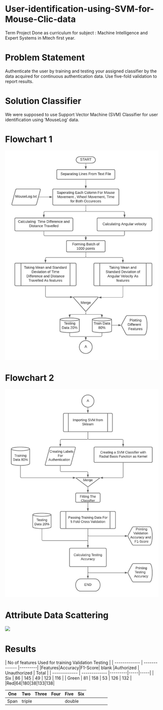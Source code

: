 # User-identification-using-SVM-for-Mouse-Clic-data
Term Project Done as curriculum for subject : Machine Intelligence and Expert Systems in Mtech first year.

# Problem Statement
Authenticate the user by training and testing your assigned classifier by the data acquired for continuous authentication data. Use five-fold validation to report results.

# Solution Classifier
We were supposed to use Support Vector Machine (SVM) Classifier for user identification using ‘MouseLog’ data.

# Flowchart 1

<img src="chart1.jpeg">

# Flowchart 2

<img src="chart2.jpeg">

# Attribute Data Scattering

<img src="Data_visualise.jpeg">

# Results

| No of features Used for training  <td colspan=3>Validation <td colspan=2>Testing |
| ------------- | ------------- |---------|
|Features|Accuracy|F1-Score| blank |Authorized | Unauthorized | Total |
| ------------- | ------------- |---------|-----|-----|
| Six | 86 | 145 | 49 | 123 | 116 |
| Green  | 81 | 158 | 53 | 126 | 132 |
|Red|64|180|38|133|138|


| One    | Two | Three | Four    | Five  | Six |
|-|-|-|-|-|- |
| Span <td colspan=3>triple  <td colspan=2>double
